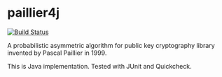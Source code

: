 # paillier4j

[![Build Status](https://travis-ci.org/littleli/paillier4j.svg?branch=master)](https://travis-ci.org/littleli/paillier4j)

A probabilistic asymmetric algorithm for public key cryptography library invented by Pascal Paillier in 1999.

This is Java implementation. Tested with JUnit and Quickcheck.
